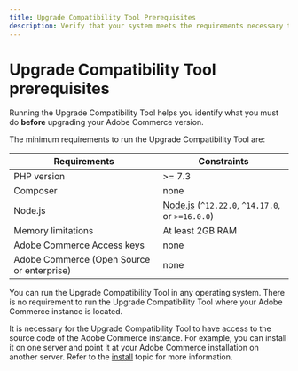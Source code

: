 ```yaml
---
title: Upgrade Compatibility Tool Prerequisites
description: Verify that your system meets the requirements necessary to run the Upgrade Compatibility Tool for your Adobe Commerce project. 
---
```


# Upgrade Compatibility Tool prerequisites

Running the Upgrade Compatibility Tool helps you identify what you must do **before** upgrading your Adobe Commerce version.

The minimum requirements to run the Upgrade Compatibility Tool are:

| **Requirements** | **Constraints** |
|----------------|-----------------|
| PHP version| >= 7.3 |
| Composer | none |
| Node.js | [Node.js](https://nodejs.org/) (`^12.22.0`, `^14.17.0`, or `>=16.0.0`) |
| Memory limitations | At least 2GB RAM |
| Adobe Commerce Access keys | none |
| Adobe Commerce (Open Source or enterprise) | none |

You can run the Upgrade Compatibility Tool in any operating system. There is no requirement to run the Upgrade Compatibility Tool where your Adobe Commerce instance is located.

It is necessary for the Upgrade Compatibility Tool to have access to the source code of the Adobe Commerce instance. For example, you can install it on one server and point it at your Adobe Commerce installation on another server. Refer to the [install](../upgrade-compatibility-tool/install.md) topic for more information.
